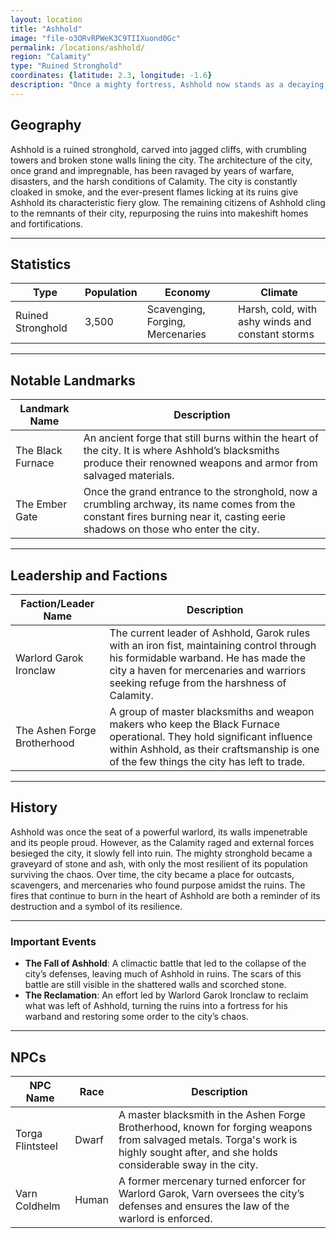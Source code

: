 ```yaml
---
layout: location
title: "Ashhold"
image: "file-o3ORvRPWeK3C9TIIXuond0Gc"
permalink: /locations/ashhold/
region: "Calamity"
type: "Ruined Stronghold"
coordinates: {latitude: 2.3, longitude: -1.6}
description: "Once a mighty fortress, Ashhold now stands as a decaying monument to its lost glory. Fires burn within the crumbling ruins as the city fights to survive amidst the wreckage of its once-great walls."
---
```


## Geography

Ashhold is a ruined stronghold, carved into jagged cliffs, with crumbling towers and broken stone walls lining the city. The architecture of the city, once grand and impregnable, has been ravaged by years of warfare, disasters, and the harsh conditions of Calamity. The city is constantly cloaked in smoke, and the ever-present flames licking at its ruins give Ashhold its characteristic fiery glow. The remaining citizens of Ashhold cling to the remnants of their city, repurposing the ruins into makeshift homes and fortifications.

---

## Statistics

| Type               | Population | Economy                     | Climate                     |
|--------------------|------------|-----------------------------|-----------------------------|
| Ruined Stronghold   | 3,500      | Scavenging, Forging, Mercenaries | Harsh, cold, with ashy winds and constant storms |

---

## Notable Landmarks

| Landmark Name          | Description                                                                                     |
|------------------------|-------------------------------------------------------------------------------------------------|
| The Black Furnace       | An ancient forge that still burns within the heart of the city. It is where Ashhold’s blacksmiths produce their renowned weapons and armor from salvaged materials. |
| The Ember Gate          | Once the grand entrance to the stronghold, now a crumbling archway, its name comes from the constant fires burning near it, casting eerie shadows on those who enter the city. |

---

## Leadership and Factions

| Faction/Leader Name       | Description                                                                                     |
|---------------------------|-------------------------------------------------------------------------------------------------|
| Warlord Garok Ironclaw     | The current leader of Ashhold, Garok rules with an iron fist, maintaining control through his formidable warband. He has made the city a haven for mercenaries and warriors seeking refuge from the harshness of Calamity. |
| The Ashen Forge Brotherhood | A group of master blacksmiths and weapon makers who keep the Black Furnace operational. They hold significant influence within Ashhold, as their craftsmanship is one of the few things the city has left to trade. |

---

## History

Ashhold was once the seat of a powerful warlord, its walls impenetrable and its people proud. However, as the Calamity raged and external forces besieged the city, it slowly fell into ruin. The mighty stronghold became a graveyard of stone and ash, with only the most resilient of its population surviving the chaos. Over time, the city became a place for outcasts, scavengers, and mercenaries who found purpose amidst the ruins. The fires that continue to burn in the heart of Ashhold are both a reminder of its destruction and a symbol of its resilience.

---

### Important Events

- **The Fall of Ashhold**: A climactic battle that led to the collapse of the city’s defenses, leaving much of Ashhold in ruins. The scars of this battle are still visible in the shattered walls and scorched stone.
- **The Reclamation**: An effort led by Warlord Garok Ironclaw to reclaim what was left of Ashhold, turning the ruins into a fortress for his warband and restoring some order to the city’s chaos.

---

## NPCs

| NPC Name                | Race     | Description                                           |
|-------------------------|----------|-------------------------------------------------------|
| Torga Flintsteel         | Dwarf    | A master blacksmith in the Ashen Forge Brotherhood, known for forging weapons from salvaged metals. Torga's work is highly sought after, and she holds considerable sway in the city. |
| Varn Coldhelm            | Human    | A former mercenary turned enforcer for Warlord Garok, Varn oversees the city’s defenses and ensures the law of the warlord is enforced. |

